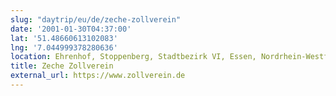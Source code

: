 ```yaml
---
slug: "daytrip/eu/de/zeche-zollverein"
date: '2001-01-30T04:37:00'
lat: '51.48660613102083'
lng: '7.044999378280636'
location: Ehrenhof, Stoppenberg, Stadtbezirk VI, Essen, Nordrhein-Westfalen, 45309, Deutschland
title: Zeche Zollverein
external_url: https://www.zollverein.de
---
```



